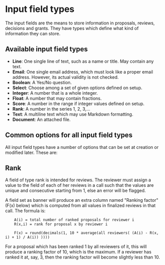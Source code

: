 # Input field types

The input fields are the means to store information in proposals, reviews, decisions and grants. They have types which define what kind of information they
can store.

## Available input field types

- **Line**: One single line of text, such as a name or title.
  May contain any text.
- **Email**: One single email address, which must look like a proper email
  address. However, its actual validity is not checked.
- **Boolean**: A Yes/No question.
- **Select**: Choose among a set of given options defined on setup.
- **Integer**: A number that is a whole integer.
- **Float**: A number that may contain fractions.
- **Score**: A number in the range if integer values defined on setup.
- **Rank**: A number in the series 1, 2, 3,...
- **Text**: A multiline text which may use Markdown formatting.
- **Document**: An attached file.

## Common options for all input field types

All input field types have a number of options that can be set at creation
or modified later. These are:

## Rank

A field of type rank is intended for reviews. The reviewer must assign
a value to the field of each of her reviews in a call such that the
values are unique and consecutive starting from 1, else an error will
be flagged.

A field set as banner will produce an extra column named "Ranking
factor" (F(x) below) which is computed from all values in finalized
reviews in that call. The formula is:

```
    A(i) = total number of ranked proposals for reviewer i
    R(x,i) = rank for proposal x by reviewer i

    F(x) = round(decimals(1, 10 * average(all reviewers( (A(i) - R(x, i) + 1) / A(i)) ))))
```

For a proposal which has been ranked 1 by all reviewers of it, this will produce
a ranking factor of 10, which is the maximum. If a reviewer has ranked it at,
say, 3, then the ranking factor will become slightly less than 10.
